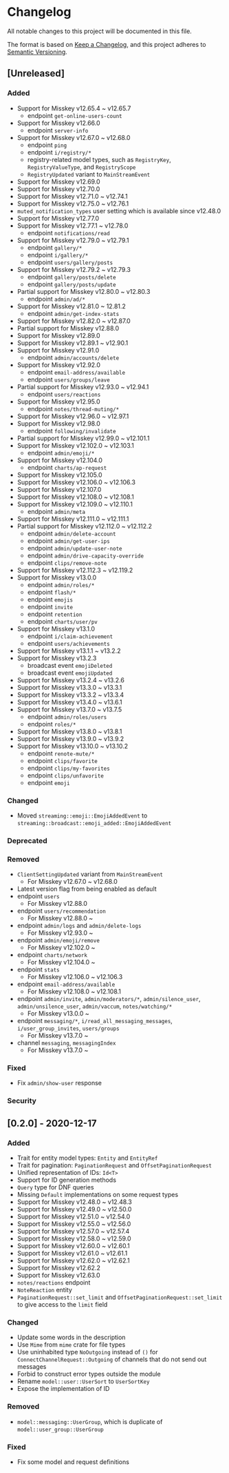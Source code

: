 # Changelog

All notable changes to this project will be documented in this file.

The format is based on [Keep a Changelog](https://keepachangelog.com/en/1.0.0/),
and this project adheres to [Semantic Versioning](https://semver.org/spec/v2.0.0.html).

## [Unreleased]

### Added

- Support for Misskey v12.65.4 ~ v12.65.7
   - endpoint `get-online-users-count`
- Support for Misskey v12.66.0
   - endpoint `server-info`
- Support for Misskey v12.67.0 ~ v12.68.0
   - endpoint `ping`
   - endpoint `i/registry/*`
   - registry-related model types, such as `RegistryKey`, `RegistryValueType`, and `RegistryScope`
   - `RegistryUpdated` variant to `MainStreamEvent`
- Support for Misskey v12.69.0
- Support for Misskey v12.70.0
- Support for Misskey v12.71.0 ~ v12.74.1
- Support for Misskey v12.75.0 ~ v12.76.1
- `muted_notification_types` user setting which is available since v12.48.0
- Support for Misskey v12.77.0
- Support for Misskey v12.77.1 ~ v12.78.0
   - endpoint `notifications/read`
- Support for Misskey v12.79.0 ~ v12.79.1
   - endpoint `gallery/*`
   - endpoint `i/gallery/*`
   - endpoint `users/gallery/posts`
- Support for Misskey v12.79.2 ~ v12.79.3
   - endpoint `gallery/posts/delete`
   - endpoint `gallery/posts/update`
- Partial support for Misskey v12.80.0 ~ v12.80.3
   - endpoint `admin/ad/*`
- Support for Misskey v12.81.0 ~ 12.81.2
   - endpoint `admin/get-index-stats`
- Support for Misskey v12.82.0 ~ v12.87.0
- Partial support for Misskey v12.88.0
- Support for Misskey v12.89.0
- Support for Misskey v12.89.1 ~ v12.90.1
- Support for Misskey v12.91.0
   - endpoint `admin/accounts/delete`
- Support for Misskey v12.92.0
   - endpoint `email-address/available`
   - endpoint `users/groups/leave`
- Partial support for Misskey v12.93.0 ~ v12.94.1
   - endpoint `users/reactions`
- Support for Misskey v12.95.0
   - endpoint `notes/thread-muting/*`
- Support for Misskey v12.96.0 ~ v12.97.1
- Support for Misskey v12.98.0
   - endpoint `following/invalidate`
- Partial support for Misskey v12.99.0 ~ v12.101.1
- Support for Misskey v12.102.0 ~ v12.103.1
   - endpoint `admin/emoji/*`
- Support for Misskey v12.104.0
   - endpoint `charts/ap-request`
- Support for Misskey v12.105.0
- Support for Misskey v12.106.0 ~ v12.106.3
- Support for Misskey v12.107.0
- Support for Misskey v12.108.0 ~ v12.108.1
- Support for Misskey v12.109.0 ~ v12.110.1
   - endpoint `admin/meta`
- Support for Misskey v12.111.0 ~ v12.111.1
- Partial support for Misskey v12.112.0 ~ v12.112.2
   - endpoint `admin/delete-account`
   - endpoint `admin/get-user-ips`
   - endpoint `admin/update-user-note`
   - endpoint `admin/drive-capacity-override`
   - endpoint `clips/remove-note`
- Support for Misskey v12.112.3 ~ v12.119.2
- Support for Misskey v13.0.0
   - endpoint `admin/roles/*`
   - endpoint `flash/*`
   - endpoint `emojis`
   - endpoint `invite`
   - endpoint `retention`
   - endpoint `charts/user/pv`
- Support for Misskey v13.1.0
   - endpoint `i/claim-achievement`
   - endpoint `users/achievements`
- Support for Misskey v13.1.1 ~ v13.2.2
- Support for Misskey v13.2.3
   - broadcast event `emojiDeleted`
   - broadcast event `emojiUpdated`
- Support for Misskey v13.2.4 ~ v13.2.6
- Support for Misskey v13.3.0 ~ v13.3.1
- Support for Misskey v13.3.2 ~ v13.3.4
- Support for Misskey v13.4.0 ~ v13.6.1
- Support for Misskey v13.7.0 ~ v13.7.5
   - endpoint `admin/roles/users`
   - endpoint `roles/*`
- Support for Misskey v13.8.0 ~ v13.8.1
- Support for Misskey v13.9.0 ~ v13.9.2
- Support for Misskey v13.10.0 ~ v13.10.2
   - endpoint `renote-mute/*`
   - endpoint `clips/favorite`
   - endpoint `clips/my-favorites`
   - endpoint `clips/unfavorite`
   - endpoint `emoji`

### Changed

- Moved `streaming::emoji::EmojiAddedEvent` to `streaming::broadcast::emoji_added::EmojiAddedEvent`

### Deprecated
### Removed

- `ClientSettingUpdated` variant from `MainStreamEvent`
   - For Misskey v12.67.0 ~ v12.68.0
- Latest version flag from being enabled as default
- endpoint `users`
   - For Misskey v12.88.0
- endpoint `users/recommendation`
   - For Misskey v12.88.0 ~
- endpoint `admin/logs` and `admin/delete-logs`
   - For Misskey v12.93.0 ~
- endpoint `admin/emoji/remove`
   - For Misskey v12.102.0 ~
- endpoint `charts/network`
   - For Misskey v12.104.0 ~
- endpoint `stats`
   - For Misskey v12.106.0 ~ v12.106.3
- endpoint `email-address/available`
   - For Misskey v12.108.0 ~ v12.108.1
- endpoint `admin/invite`, `admin/moderators/*`, `admin/silence_user`, `admin/unsilence_user`, `admin/vaccum`, `notes/watching/*`
   - For Misskey v13.0.0 ~
- endpoint `messaging/*`, `i/read_all_messaging_messages`, `i/user_group_invites`, `users/groups`
   - For Misskey v13.7.0 ~
- channel `messaging`, `messagingIndex`
   - For Misskey v13.7.0 ~

### Fixed

- Fix `admin/show-user` response

### Security

## [0.2.0] - 2020-12-17

### Added

- Trait for entity model types: `Entity` and `EntityRef`
- Trait for pagination: `PaginationRequest` and `OffsetPaginationRequest`
- Unified representation of IDs: `Id<T>`
- Support for ID generation methods
- `Query` type for DNF queries
- Missing `Default` implementations on some request types
- Support for Misskey v12.48.0 ~ v12.48.3
- Support for Misskey v12.49.0 ~ v12.50.0
- Support for Misskey v12.51.0 ~ v12.54.0
- Support for Misskey v12.55.0 ~ v12.56.0
- Support for Misskey v12.57.0 ~ v12.57.4
- Support for Misskey v12.58.0 ~ v12.59.0
- Support for Misskey v12.60.0 ~ v12.60.1
- Support for Misskey v12.61.0 ~ v12.61.1
- Support for Misskey v12.62.0 ~ v12.62.1
- Support for Misskey v12.62.2
- Support for Misskey v12.63.0
- `notes/reactions` endpoint
- `NoteReaction` entity
- `PaginationRequest::set_limit` and `OffsetPaginationRequest::set_limit` to give access to the `limit` field

### Changed

- Update some words in the description
- Use `Mime` from `mime` crate for file types
- Use uninhabited type `NoOutgoing` instead of `()` for `ConnectChannelRequest::Outgoing` of channels that do not send out messages
- Forbid to construct error types outside the module
- Rename `model::user::UserSort` to `UserSortKey`
- Expose the implementation of ID

### Removed

- `model::messaging::UserGroup`, which is duplicate of `model::user_group::UserGroup`

### Fixed

- Fix some model and request definitions

